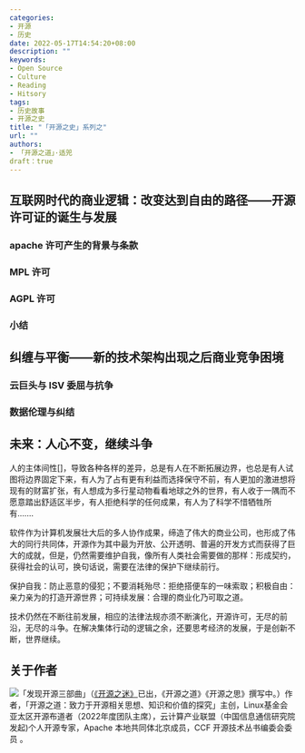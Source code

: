 ```yaml
---
categories:
- 开源
- 历史
date: 2022-05-17T14:54:20+08:00
description: ""
keywords:
- Open Source
- Culture
- Reading
- Hitsory
tags:
- 历史故事
- 开源之史
title: "「开源之史」系列之"
url: ""
authors:
- 「开源之道」·适兕
draft：true
---
```


## 互联网时代的商业逻辑：改变达到自由的路径——开源许可证的诞生与发展

### apache 许可产生的背景与条款

### MPL 许可

### AGPL 许可

### 小结



## 纠缠与平衡——新的技术架构出现之后商业竞争困境

### 云巨头与 ISV 委屈与抗争



### 数据伦理与纠结



## 未来：人心不变，继续斗争

人的主体间性[]，导致各种各样的差异，总是有人在不断拓展边界，也总是有人试图将边界固定下来，有人为了占有更有利益而选择保守不前，有人更加的激进想将现有的财富扩张，有人想成为多行星动物看看地球之外的世界，有人收于一隅而不愿意踏出舒适区半步，有人拒绝科学的任何成果，有人为了科学不惜牺牲所有.......

软件作为计算机发展壮大后的多人协作成果，缔造了伟大的商业公司，也形成了伟大的同行共同体，开源作为其中最为开放、公开透明、普遍的开发方式而获得了巨大的成就，但是，仍然需要维护自我，像所有人类社会需要做的那样：形成契约，获得社会的认可，换句话说，需要在法律的保护下继续前行。

保护自我：防止恶意的侵犯；不要消耗殆尽：拒绝搭便车的一味索取；积极自由：亲力亲为的打造开源世界；可持续发展：合理的商业化乃可取之道。

技术仍然在不断往前发展，相应的法律法规亦须不断演化，开源许可，无尽的前沿，无尽的斗争。在解决集体行动的逻辑之余，还要思考经济的发展，于是创新不断，世界继续。

## 关于作者

![](/public/kuosi-face-of-os.png)「发现开源三部曲」（[《开源之迷》](posts/book-of-open-source/the-fascinating-of-open-source/)已出，《开源之道》《开源之思》撰写中。）作者，「开源之道：致力于开源相关思想、知识和价值的探究」主创，Linux基金会亚太区开源布道者（2022年度团队主席），云计算产业联盟（中国信息通信研究院发起)个人开源专家，Apache 本地共同体北京成员，CCF 开源技术丛书编委会委员 。
